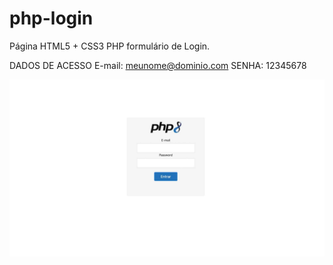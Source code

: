 # php-login
Página HTML5 + CSS3
PHP formulário de Login.


DADOS DE ACESSO
E-mail: meunome@dominio.com
SENHA: 12345678


![alt text](img/login-php.jpg)